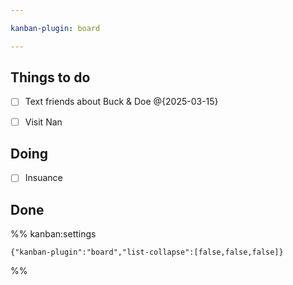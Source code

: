 ```yaml
---

kanban-plugin: board

---
```


## Things to do

- [ ] Text friends about Buck & Doe @{2025-03-15}
- [ ] Visit Nan


## Doing

- [ ] Insuance


## Done





%% kanban:settings
```
{"kanban-plugin":"board","list-collapse":[false,false,false]}
```
%%